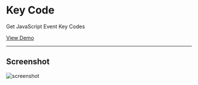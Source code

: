# Key Code

Get JavaScript Event Key Codes

[View Demo](https://event-keycode.netlify.com/)

---

## Screenshot

![screenshot](https://user-images.githubusercontent.com/31349816/90357388-c6e30a00-e08d-11ea-8247-9466c5841dd1.png)
